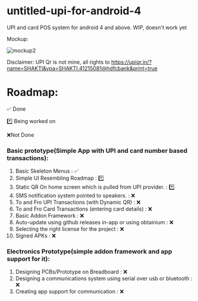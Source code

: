 # untitled-upi-for-android-4
UPI and card POS system for android 4 and above. 
WIP, doesn't work yet

Mockup:


![mockup2](https://github.com/Zeus-Institute-of-Technology-Solutions/untitled-upi-for-android-4/assets/84176052/8373ea02-d586-4cbe-8086-56e6b384238d)

Disclaimer:
UPI Qr is not mine, all rights to https://upiqr.in/?name=SHAKTI&vpa=SHAKTI.41215081@hdfcbank&print=true


# Roadmap:
✅ Done

*️⃣ Being worked on

❌Not Done

### Basic prototype(Simple App with UPI and card number based transactions):

1. Basic Skeleton Menus : ✅
2. Simple UI Resembling Roadmap : *️⃣
3. Static QR On home screen which is pulled from UPI provider. : *️⃣
4. SMS notification system pointed to speakers. : ❌
5. To and Fro UPI Transactions (with Dynamic QR) : ❌
6. To and Fro Card Transactions (entering card details) : ❌
7. Basic Addon Framework : ❌
8. Auto-update using github releases in-app or using obtainium : ❌
9. Selecting the right license for the project : ❌
10. Signed APKs : ❌

### Electronics Prototype(simple addon framework and app support for it): 

1. Designing PCBs/Prototype on Breadboard : ❌
2. Designing a communications system using serial over usb or bluetooth : ❌
3. Creating app support for communication : ❌
